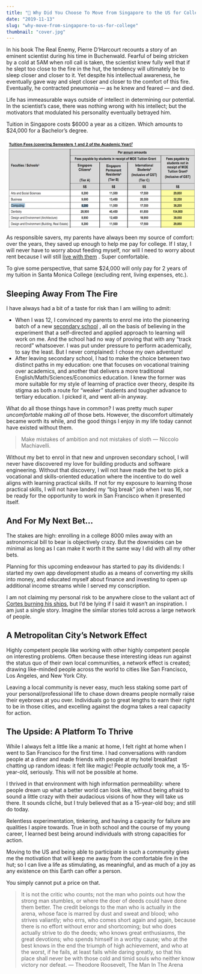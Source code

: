 ```yaml
---
title: "📝 Why Did You Choose To Move from Singapore to the US for College?" 
date: "2019-11-13"
slug: "why-move-from-singapore-to-us-for-college"
thumbnail: "cover.jpg"
---
```


In his book The Real Enemy, Pierre D’Harcourt recounts a story of an eminent scientist during his time in Buchenwald. Fearful of being stricken by a cold at 5AM when roll call is taken, the scientist knew fully well that if he slept too close to the fire in the hut, the tendency will ultimately be to sleep closer and closer to it. Yet despite his intellectual awareness, he eventually gave way and slept closer and closer to the comfort of this fire. Eventually, he contracted pneumonia — as he knew and feared — and died.

Life has immeasurable ways outside of intellect in determining our potential. In the scientist’s case, there was nothing wrong with his intellect; but the motivators that modulated his personality eventually betrayed him.

Tuition in Singapore costs $6000 a year as a citizen. Which amounts to $24,000 for a Bachelor’s degree.

![cost of tuition at the National University of Singapore (2019-2020)](tuition.png)

As responsible savers, my parents have always been my source of comfort: over the years, they saved up enough to help me pay for college. If I stay, I will never have to worry about feeding myself, nor will I need to worry about rent because I will still [live with them](https://twitter.com/visakanv/status/1139391168590954498) . Super comfortable.

To give some perspective, that same $24,000 will only pay for 2 years of my tuition in Santa Monica College (excluding rent, living expenses, etc.).

## Sleeping Away From The Fire

I have always had a bit of a taste for risk than I am willing to admit:
* When I was 12, I convinced my parents to enrol me into the pioneering batch of a new [ secondary school](https://web.archive.org/web/20080409112507/https://www.moe.gov.sg/media/press/2008/03/new-school-of-science-and-tech.php) , all on the basis of believing in the experiment that a self-directed and applied approach to learning will work on me. And the school had no way of proving that with any “track record” whatsoever. I was put under pressure to perform academically, to say the least. But I never complained: I chose my own adventure!
* After leaving secondary school, I had to make the choice between two distinct paths in my education: one that focuses on vocational training over academics, and another that delivers a more traditional English/Math/Sciences/Economics education. I knew the former was more suitable for my style of learning of practice over theory, despite its stigma as both a route for “weaker” students and tougher advance to tertiary education. I picked it, and went all-in anyway.

What do all those things have in common? I was pretty much _super uncomfortable_ making *all* of those bets. However, the discomfort ultimately became worth its while, and the good things I enjoy in my life today cannot have existed without them.

> Make mistakes of ambition and not mistakes of sloth — Niccolo Machiavelli.

Without my bet to enrol in that new and unproven secondary school, I will never have discovered my love for building products and software engineering. Without that discovery, I will not have made the bet to pick a vocational and skills-oriented education where the incentive to do well aligns with learning practical skills. If not for my exposure to learning those practical skills, I will not have landed my “big break” job when I was 16, nor be ready for the opportunity to work in San Francisco when it presented itself.

## And For My Next Bet…
The stakes are high: enrolling in a college 8000 miles away with an astronomical bill to bear is objectively crazy. But the downsides can be minimal as long as I can make it worth it the same way I did with all my other bets.

Planning for this upcoming endeavour has started to pay its dividends: I started my own app development studio as a means of converting my skills into money, and educated myself about finance and investing to open up additional income streams while I served my conscription.

I am not claiming my personal risk to be anywhere close to the valiant act of [Cortes burning his ships](https://travisrobertson.com/leadership/burn-ships-succeed-die/), but I’d be lying if I said it wasn’t an inspiration. I am just a single story. Imagine the similar stories told across a large network of people. 

## A Metropolitan City’s Network Effect

Highly competent people like working with other highly competent people on interesting problems. Often because these interesting ideas run against the status quo of their own local communities, a network effect is created; drawing like-minded people across the world to cities like San Francisco, Los Angeles, and New York City.

Leaving a local community is never easy, much less staking some part of your personal/professional life to chase down dreams people normally raise their eyebrows at you over. Individuals go to great lengths to earn their right to be in those cities, and excelling against the dogma takes a real capacity for action.

## The Upside: A Platform To Thrive

While I always felt a little like a manic at home, I felt right at home when I went to San Francisco for the first time. I had conversations with random people at a diner and made friends with people at my hotel breakfast chatting up random ideas: it felt like magic! People _actually_ took me, a 15-year-old, seriously. This will not be possible at home.

I thrived in that environment with high information permeability: where people dream up what a better world can look like, without being afraid to sound a little crazy with their audacious visions of how they will take us there. It sounds cliché, but I truly believed that as a 15-year-old boy; and still do today.

Relentless experimentation, tinkering, and having a capacity for failure are qualities I aspire towards.  True in both school and the course of my young career, I learned best being around individuals with strong capacities for action. 

Moving to the US and being able to participate in such a community gives me the motivation that will keep me away from the comfortable fire in the hut; so I can live a life as stimulating, as meaningful, and as much of a joy as any existence on this Earth can offer a person. 

You simply cannot put a price on that.

> It is not the critic who counts; not the man who points out how the strong man stumbles, or where the doer of deeds could have done them better. The credit belongs to the man who is actually in the arena, whose face is marred by dust and sweat and blood; who strives valiantly; who errs, who comes short again and again, because there is no effort without error and shortcoming; but who does actually strive to do the deeds; who knows great enthusiasms, the great devotions; who spends himself in a worthy cause; who at the best knows in the end the triumph of high achievement, and who at the worst, if he fails, at least fails while daring greatly, so that his place shall never be with those cold and timid souls who neither know victory nor defeat.
— Theodore Roosevelt, The Man In The Arena

